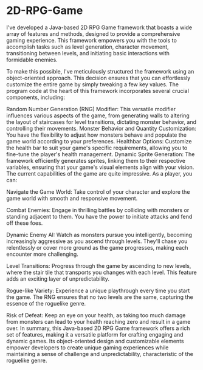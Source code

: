 # 2D-RPG-Game

I've developed a Java-based 2D RPG Game framework that boasts a wide array of features and methods, designed to provide a comprehensive gaming experience. This framework empowers you with the tools to accomplish tasks such as level generation, character movement, transitioning between levels, and initiating basic interactions with formidable enemies.

To make this possible, I've meticulously structured the framework using an object-oriented approach. This decision ensures that you can effortlessly customize the entire game by simply tweaking a few key values. The program code at the heart of this framework incorporates several crucial components, including:

Random Number Generation (RNG) Modifier: This versatile modifier influences various aspects of the game, from generating walls to altering the layout of staircases for level transitions, dictating monster behavior, and controlling their movements.
Monster Behavior and Quantity Customization: You have the flexibility to adjust how monsters behave and populate the game world according to your preferences.
Healthbar Options: Customize the health bar to suit your game's specific requirements, allowing you to fine-tune the player's health management.
Dynamic Sprite Generation: The framework efficiently generates sprites, linking them to their respective variables, ensuring that your game's visual elements align with your vision.
The current capabilities of the game are quite impressive. As a player, you can:

Navigate the Game World: Take control of your character and explore the game world with smooth and responsive movement.

Combat Enemies: Engage in thrilling battles by colliding with monsters or standing adjacent to them. You have the power to initiate attacks and fend off these foes.

Dynamic Enemy AI: Watch as monsters pursue you intelligently, becoming increasingly aggressive as you ascend through levels. They'll chase you relentlessly or cover more ground as the game progresses, making each encounter more challenging.

Level Transitions: Progress through the game by ascending to new levels, where the stair tile that transports you changes with each level. This feature adds an exciting layer of unpredictability.

Rogue-like Variety: Experience a unique playthrough every time you start the game. The RNG ensures that no two levels are the same, capturing the essence of the roguelike genre.

Risk of Defeat: Keep an eye on your health, as taking too much damage from monsters can lead to your health reaching zero and result in a game over.
In summary, this Java-based 2D RPG Game framework offers a rich set of features, making it a versatile platform for crafting engaging and dynamic games. Its object-oriented design and customizable elements empower developers to create unique gaming experiences while maintaining a sense of challenge and unpredictability, characteristic of the roguelike genre.